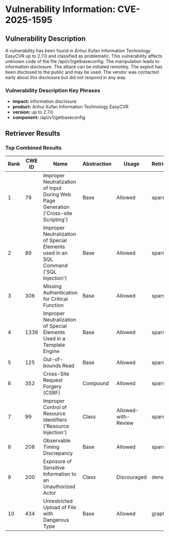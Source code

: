 # Vulnerability Information: CVE-2025-1595

## Vulnerability Description
A vulnerability has been found in Anhui Xufan Information Technology EasyCVR up to 2.7.0 and classified as problematic. This vulnerability affects unknown code of the file /api/v1/getbaseconfig. The manipulation leads to information disclosure. The attack can be initiated remotely. The exploit has been disclosed to the public and may be used. The vendor was contacted early about this disclosure but did not respond in any way.

### Vulnerability Description Key Phrases
- **impact:** information disclosure
- **product:** Anhui Xufan Information Technology EasyCVR
- **version:** up to 2.7.0
- **component:** /api/v1/getbaseconfig

## Retriever Results

### Top Combined Results

| Rank | CWE ID | Name | Abstraction | Usage  | Retrievers | Individual Scores |
|------|--------|------|-------------|-------|------------|-------------------|
| 1 | 79 | Improper Neutralization of Input During Web Page Generation ('Cross-site Scripting') | Base | Allowed | sparse | 0.154 |
| 2 | 89 | Improper Neutralization of Special Elements used in an SQL Command ('SQL Injection') | Base | Allowed | sparse | 0.150 |
| 3 | 306 | Missing Authentication for Critical Function | Base | Allowed | sparse | 0.125 |
| 4 | 1336 | Improper Neutralization of Special Elements Used in a Template Engine | Base | Allowed | sparse | 0.123 |
| 5 | 125 | Out-of-bounds Read | Base | Allowed | sparse | 0.122 |
| 6 | 352 | Cross-Site Request Forgery (CSRF) | Compound | Allowed | sparse | 0.121 |
| 7 | 99 | Improper Control of Resource Identifiers ('Resource Injection') | Class | Allowed-with-Review | sparse | 0.119 |
| 8 | 208 | Observable Timing Discrepancy | Base | Allowed | sparse | 0.119 |
| 9 | 200 | Exposure of Sensitive Information to an Unauthorized Actor | Class | Discouraged | dense | 0.586 |
| 10 | 434 | Unrestricted Upload of File with Dangerous Type | Base | Allowed | graph | 0.003 |

